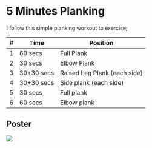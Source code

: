 # 5 Minutes Planking

I follow this simple planking workout to exercise;

| # | Time| Position |
| - | ---- | -------- |
| 1 | 60 secs | Full Plank |
| 2 | 30 secs | Elbow Plank |
| 3 | 30+30 secs | Raised Leg Plank (each side) |
| 4 | 30+30 secs | Side plank (each side) |
| 5 | 30 secs | Full plank |
| 6 | 60 secs | Elbow plank |

## Poster

![](./five-minutes-plank-workout.jpg)
